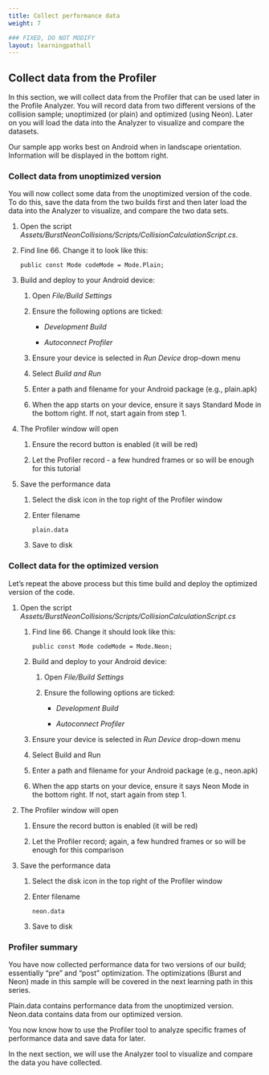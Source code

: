 ```yaml
---
title: Collect performance data
weight: 7

### FIXED, DO NOT MODIFY
layout: learningpathall
---
```


## Collect data from the Profiler
In this section, we will collect data from the Profiler that can be used later in the Profile Analyzer. You will record data from two different versions of the collision sample; unoptimized (or plain) and optimized (using Neon). Later on you will load the data into the Analyzer to visualize and compare the datasets.

Our sample app works best on Android when in landscape orientation. Information will be displayed in the bottom right.

### Collect data from unoptimized version
You will now collect some data from the unoptimized version of the code. To do this, save the data from the two builds first and then later load the data into the Analyzer to visualize, and compare the two data sets.

1. Open the script _Assets/BurstNeonCollisions/Scripts/CollisionCalculationScript.cs_.

1. Find line 66. Change it to look like this:

    ```
    public const Mode codeMode = Mode.Plain;
    ```

1. Build and deploy to your Android device:

    1. Open _File/Build Settings_

    1. Ensure the following options are ticked:

        - _Development Build_

        - _Autoconnect Profiler_

    1. Ensure your device is selected in _Run Device_ drop-down menu

    1. Select _Build and Run_

    1. Enter a path and filename for your Android package (e.g., plain.apk)

    1. When the app starts on your device, ensure it says Standard Mode in the bottom right. If not, start again from step 1.

1. The Profiler window will open

    1. Ensure the record button is enabled (it will be red)

    1. Let the Profiler record - a few hundred frames or so will be enough for this tutorial

1. Save the performance data

    1. Select the disk icon in the top right of the Profiler window

    1. Enter filename
    
        ```
        plain.data
        ```

    1. Save to disk

### Collect data for the optimized version

Let’s repeat the above process but this time build and deploy the optimized version of the code.

1. Open the script _Assets/BurstNeonCollisions/Scripts/CollisionCalculationScript.cs_

    1. Find line 66. Change it should look like this:

        ```
        public const Mode codeMode = Mode.Neon;
        ```

    1. Build and deploy to your Android device:

        1. Open _File/Build Settings_

        1. Ensure the following options are ticked:

           - _Development Build_

           - _Autoconnect Profiler_

    1. Ensure your device is selected in _Run Device_ drop-down menu

    1. Select Build and Run

    1. Enter a path and filename for your Android package (e.g., neon.apk)

    1. When the app starts on your device, ensure it says Neon Mode in the bottom right. If not, start again from step 1.

1. The Profiler window will open

    1. Ensure the record button is enabled (it will be red)

    1. Let the Profiler record; again, a few hundred frames or so will be enough for this comparison

1. Save the performance data

    1. Select the disk icon in the top right of the Profiler window

    1. Enter filename

        ```
        neon.data
        ```

    1. Save to disk

### Profiler summary

You have now collected performance data for two versions of our build; essentially “pre” and “post” optimization. The optimizations (Burst and Neon) made in this sample will be covered in the next learning path in this series.

Plain.data contains performance data from the unoptimized version. Neon.data contains data from our optimized version.

You now know how to use the Profiler tool to analyze specific frames of performance data and save data for later.

In the next section, we will use the Analyzer tool to visualize and compare the data you have collected.

